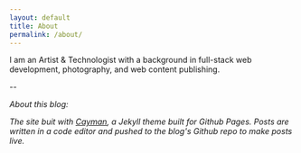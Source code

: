 ```yaml
---
layout: default
title: About
permalink: /about/
---
```


I am an Artist & Technologist with a background in full-stack web development, photography, and web content publishing.

--

*About this blog:*

*The site buit with [Cayman][cayman-theme], a Jekyll theme built for Github Pages. Posts are written in a code editor and pushed to the blog's Github repo to make posts live.*


[cayman-theme]: https://github.com/pages-themes/cayman
